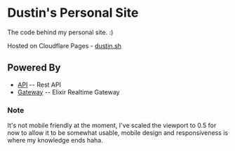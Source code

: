 # Dustin's Personal Site

The code behind my personal site. :)

Hosted on Cloudflare Pages - [dustin.sh](https://dustin.sh)

## Powered By

- [API](https://dstn.to/api) -- Rest API
- [Gateway](https://dstn.to/gateway) -- Elixir Realtime Gateway

### Note

It's not mobile friendly at the moment, I've scaled the viewport to 0.5 for now to allow it to be somewhat usable, mobile design and responsiveness is where my knowledge ends haha.
